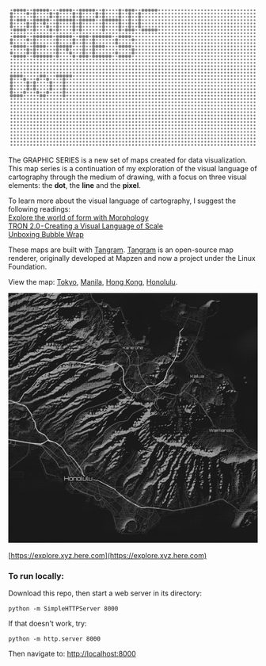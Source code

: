 ![GRAPHIC SERIES](https://raw.githubusercontent.com/sensescape/xyz-elevation-dots/master/images/dots-title5.png)

The GRAPHIC SERIES is a new set of maps created for data visualization. This map series is a continuation of my exploration of the visual language of cartography through the medium of drawing, with a focus on three visual elements: the **dot**, the **line** and the **pixel**.

To learn more about the visual language of cartography, I suggest the following readings:<br/>
[Explore the world of form with Morphology](https://www.mapzen.com/blog/morphology/)<br/>
[TRON 2.0 - Creating a Visual Language of Scale](https://geraldinesarmiento.com/#/tron-creating-a-visual-language-of-scale/)<br/>
[Unboxing Bubble Wrap](https://www.mapzen.com/blog/bubble-wrap-carto/)

These maps are built with [Tangram](https://www.mapzen.com/products/tangram/). [Tangram](https://github.com/tangrams/tangram) is an open-source map renderer, originally developed at Mapzen and now a project under the Linux Foundation.

View the map: [Tokyo](https://sensescape.github.io/xyz-elevation-dots/#8/35.668/-220.387), [Manila](https://sensescape.github.io/xyz-elevation-dots/#9/14.1627/-238.2778), [Hong Kong](https://sensescape.github.io/xyz-elevation-dots/#12/22.2629/-245.8196), [Honolulu](https://sensescape.github.io/xyz-elevation-dots/#12/21.3616/-157.8232).

![DOTS](https://raw.githubusercontent.com/sensescape/xyz-elevation-dots/master/images/xyz-elevation-dots-map1.jpg)

[https://explore.xyz.here.com](https://explore.xyz.here.com)

### To run locally:

Download this repo, then start a web server in its directory:

    python -m SimpleHTTPServer 8000
    
If that doesn't work, try:

    python -m http.server 8000
    
Then navigate to: [http://localhost:8000](http://localhost:8000)
